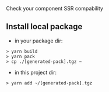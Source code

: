 Check your component SSR compability

## Install local package

- in your package dir:

```
> yarn build
> yarn pack
> cp ./[generated-pack].tgz ~
```

- in this project dir:

```
> yarn add ~/[generated-pack].tgz
```
